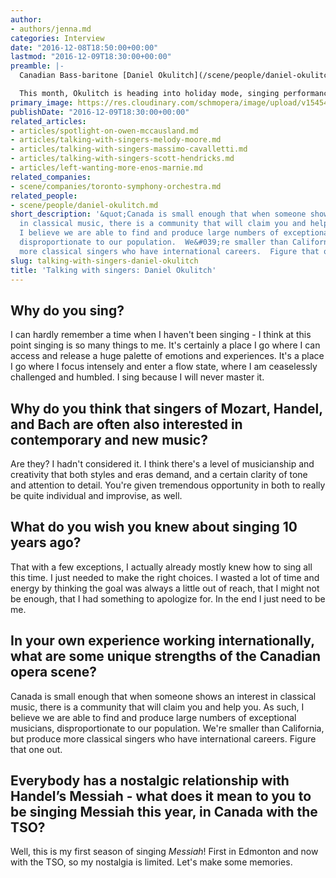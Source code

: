 ```yaml
---
author:
- authors/jenna.md
categories: Interview
date: "2016-12-08T18:50:00+00:00"
lastmod: "2016-12-09T18:30:00+00:00"
preamble: |-
  Canadian Bass-baritone [Daniel Okulitch](/scene/people/daniel-okulitch/) spends much of his time onstage in roles like Don Giovanni, Leporello, and Count Almaviva (*Le nozze di Figaro*); he has also sung the world premieres of Charles Wuorinen's *Brokeback Mountain*, Howard Shore's *The Fly*, David T. Little's *JFK*, and Peter Ash's *The Golden Ticket*, based on *Charlie and the Chocolate Factory*.

  This month, Okulitch is heading into holiday mode, singing performances of Handel's *Messiah* with the [Edmonton Symphony Orchestra](http://www.edmontonsymphony.com/index.php/concerts-tickets/all-events?view=event&layout=eventdetail&controller=event&task=event_detail&Itemid=124&eventId=872) (December 9-11), and with the [Toronto Symphony Orchestra](https://www.tso.ca/concert/messiah-0) (December 18-23). He chats with us about singing old music, new music, and how his work is a place "where I am ceaselessly challenged and humbled."
primary_image: https://res.cloudinary.com/schmopera/image/upload/v1545409169/media/webhook-uploads/1481233921440/2016-12-8---Okulitch.jpg.jpg
publishDate: "2016-12-09T18:30:00+00:00"
related_articles:
- articles/spotlight-on-owen-mccausland.md
- articles/talking-with-singers-melody-moore.md
- articles/talking-with-singers-massimo-cavalletti.md
- articles/talking-with-singers-scott-hendricks.md
- articles/left-wanting-more-enos-marnie.md
related_companies:
- scene/companies/toronto-symphony-orchestra.md
related_people:
- scene/people/daniel-okulitch.md
short_description: '&quot;Canada is small enough that when someone shows an interest
  in classical music, there is a community that will claim you and help you. As such,
  I believe we are able to find and produce large numbers of exceptional musicians,
  disproportionate to our population.  We&#039;re smaller than California, but produce
  more classical singers who have international careers.  Figure that one out.&quot;'
slug: talking-with-singers-daniel-okulitch
title: 'Talking with singers: Daniel Okulitch'
---
```


## Why do you sing?     
 
I can hardly remember a time when I haven't been singing - I think at this point singing is so many things to me. It's certainly a place I go where I can access and release a huge palette of emotions and experiences.  It's a place I go where I focus intensely and enter a flow state, where I am ceaselessly challenged and humbled. I sing because I will never master it.
 
## Why do you think that singers of Mozart, Handel, and Bach are often also interested in contemporary and new music?
 
Are they?  I hadn't considered it.  I think there's a level of musicianship and creativity that both styles and eras demand, and a certain clarity of tone and attention to detail.  You're given tremendous opportunity in both to really be quite individual and improvise, as well.  
 
## What do you wish you knew about singing 10 years ago?
 
That with a few exceptions, I actually already mostly knew how to sing all this time.  I just needed to make the right choices.  I wasted a lot of time and energy by thinking the goal was always a little out of reach, that I might not be enough, that I had something to apologize for.  In the end I just need to be me.
 
## In your own experience working internationally, what are some unique strengths of the Canadian opera scene?
 
Canada is small enough that when someone shows an interest in classical music, there is a community that will claim you and help you. As such, I believe we are able to find and produce large numbers of exceptional musicians, disproportionate to our population.  We're smaller than California, but produce more classical singers who have international careers.  Figure that one out.
 
## Everybody has a nostalgic relationship with Handel’s Messiah - what does it mean to you to be singing Messiah this year, in Canada with the TSO?
 
Well, this is my first season of singing *Messiah*!  First in Edmonton and now with the TSO, so my nostalgia is limited. Let's make some memories.
